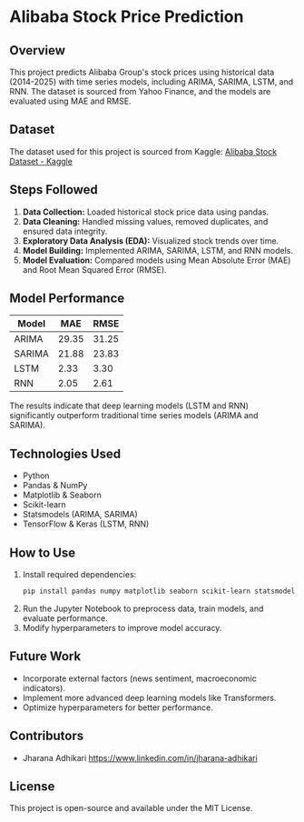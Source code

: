 
# Alibaba Stock Price Prediction

## Overview
This project predicts Alibaba Group's stock prices using historical data (2014-2025) with time series models, including ARIMA, SARIMA, LSTM, and RNN. The dataset is sourced from Yahoo Finance, and the models are evaluated using MAE and RMSE.

## Dataset
The dataset used for this project is sourced from Kaggle:
[Alibaba Stock Dataset - Kaggle](https://www.kaggle.com/datasets/mhassansaboor/alibaba-stock-dataset-2025?select=Ali_Baba_Stock_Data.csv)

## Steps Followed
1. **Data Collection:** Loaded historical stock price data using pandas.
2. **Data Cleaning:** Handled missing values, removed duplicates, and ensured data integrity.
3. **Exploratory Data Analysis (EDA):** Visualized stock trends over time.
4. **Model Building:** Implemented ARIMA, SARIMA, LSTM, and RNN models.
5. **Model Evaluation:** Compared models using Mean Absolute Error (MAE) and Root Mean Squared Error (RMSE).

## Model Performance

| Model   | MAE   | RMSE  |
|---------|-------|-------|
| ARIMA   | 29.35 | 31.25 |
| SARIMA  | 21.88 | 23.83 |
| LSTM    | 2.33  | 3.30  |
| RNN     | 2.05  | 2.61  |

The results indicate that deep learning models (LSTM and RNN) significantly outperform traditional time series models (ARIMA and SARIMA).

## Technologies Used
- Python
- Pandas & NumPy
- Matplotlib & Seaborn
- Scikit-learn
- Statsmodels (ARIMA, SARIMA)
- TensorFlow & Keras (LSTM, RNN)

## How to Use
1. Install required dependencies:
   ```bash
   pip install pandas numpy matplotlib seaborn scikit-learn statsmodels tensorflow
   ```
2. Run the Jupyter Notebook to preprocess data, train models, and evaluate performance.
3. Modify hyperparameters to improve model accuracy.

## Future Work
- Incorporate external factors (news sentiment, macroeconomic indicators).
- Implement more advanced deep learning models like Transformers.
- Optimize hyperparameters for better performance.

## Contributors
- Jharana Adhikari https://www.linkedin.com/in/jharana-adhikari 

## License
This project is open-source and available under the MIT License.

